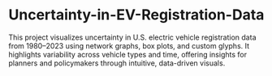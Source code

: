 # Uncertainty-in-EV-Registration-Data
This project visualizes uncertainty in U.S. electric vehicle registration data from 1980–2023 using network graphs, box plots, and custom glyphs. It highlights variability across vehicle types and time, offering insights for planners and policymakers through intuitive, data-driven visuals.
